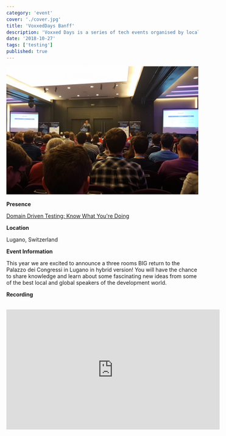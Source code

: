 ```yaml
---
category: 'event'
cover: './cover.jpg'
title: 'VoxxedDays Banff'
description: 'Voxxed Days is a series of tech events organised by local community groups and supported by the Voxxed team'
date: '2018-10-27'
tags: ['testing']
published: true
---
```

![cover](./cover.jpg)

**Presence**

[Domain Driven Testing: Know What You're Doing]() 

**Location**

Lugano, Switzerland

**Event Information**

This year we are excited to announce a three rooms BIG return to the Palazzo dei Congressi in Lugano in hybrid version! You will have the chance to share knowledge and learn about some fascinating new ideas from some of the best local and global speakers of the development world.

**Recording**

<br>

<iframe width="560" height="315" src="https://www.youtube.com/embed/82bVGCLZQCo" title="YouTube video player" frameborder="0" allow="accelerometer; autoplay; clipboard-write; encrypted-media; gyroscope; picture-in-picture" allowfullscreen></iframe>

<br>

